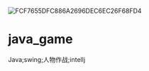 ![FCF7655DFC886A2696DEC6EC26F68FD4](https://user-images.githubusercontent.com/73374331/121776413-50d10600-cbbf-11eb-9d09-9ba2257a4240.jpg)
# java_game
Java;swing;人物作战;intellj

